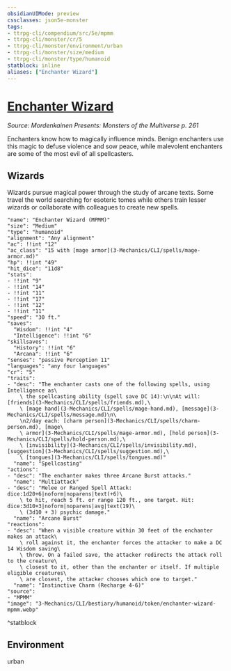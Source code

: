 ```yaml
---
obsidianUIMode: preview
cssclasses: json5e-monster
tags:
- ttrpg-cli/compendium/src/5e/mpmm
- ttrpg-cli/monster/cr/5
- ttrpg-cli/monster/environment/urban
- ttrpg-cli/monster/size/medium
- ttrpg-cli/monster/type/humanoid
statblock: inline
aliases: ["Enchanter Wizard"]
---
```

# [Enchanter Wizard](3-Mechanics\CLI\bestiary\humanoid/enchanter-wizard-mpmm.md)
*Source: Mordenkainen Presents: Monsters of the Multiverse p. 261*  

Enchanters know how to magically influence minds. Benign enchanters use this magic to defuse violence and sow peace, while malevolent enchanters are some of the most evil of all spellcasters.

## Wizards

Wizards pursue magical power through the study of arcane texts. Some travel the world searching for esoteric tomes while others train lesser wizards or collaborate with colleagues to create new spells.

```statblock
"name": "Enchanter Wizard (MPMM)"
"size": "Medium"
"type": "humanoid"
"alignment": "Any alignment"
"ac": !!int "12"
"ac_class": "15 with [mage armor](3-Mechanics/CLI/spells/mage-armor.md)"
"hp": !!int "49"
"hit_dice": "11d8"
"stats":
- !!int "9"
- !!int "14"
- !!int "11"
- !!int "17"
- !!int "12"
- !!int "11"
"speed": "30 ft."
"saves":
  "Wisdom": !!int "4"
  "Intelligence": !!int "6"
"skillsaves":
  "History": !!int "6"
  "Arcana": !!int "6"
"senses": "passive Perception 11"
"languages": "any four languages"
"cr": "5"
"traits":
- "desc": "The enchanter casts one of the following spells, using Intelligence as\
    \ the spellcasting ability (spell save DC 14):\n\nAt will: [friends](3-Mechanics/CLI/spells/friends.md),\
    \ [mage hand](3-Mechanics/CLI/spells/mage-hand.md), [message](3-Mechanics/CLI/spells/message.md)\n\
    \n2/day each: [charm person](3-Mechanics/CLI/spells/charm-person.md), [mage\
    \ armor](3-Mechanics/CLI/spells/mage-armor.md), [hold person](3-Mechanics/CLI/spells/hold-person.md),\
    \ [invisibility](3-Mechanics/CLI/spells/invisibility.md), [suggestion](3-Mechanics/CLI/spells/suggestion.md),\
    \ [tongues](3-Mechanics/CLI/spells/tongues.md)"
  "name": "Spellcasting"
"actions":
- "desc": "The enchanter makes three Arcane Burst attacks."
  "name": "Multiattack"
- "desc": "Melee or Ranged Spell Attack: dice:1d20+6|noform|noparens|text(+6)\
    \ to hit, reach 5 ft. or range 120 ft., one target. Hit: dice:3d10+3|noform|noparens|avg|text(19)\
    \ (3d10 + 3) psychic damage."
  "name": "Arcane Burst"
"reactions":
- "desc": "When a visible creature within 30 feet of the enchanter makes an attack\
    \ roll against it, the enchanter forces the attacker to make a DC 14 Wisdom saving\
    \ throw. On a failed save, the attacker redirects the attack roll to the creature\
    \ closest to it, other than the enchanter or itself. If multiple eligible creatures\
    \ are closest, the attacker chooses which one to target."
  "name": "Instinctive Charm (Recharge 4-6)"
"source":
- "MPMM"
"image": "3-Mechanics/CLI/bestiary/humanoid/token/enchanter-wizard-mpmm.webp"
```
^statblock

## Environment

urban